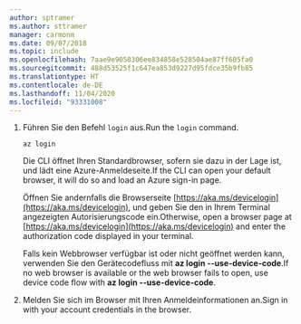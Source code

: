 ```yaml
---
author: sptramer
ms.author: sttramer
manager: carmonm
ms.date: 09/07/2018
ms.topic: include
ms.openlocfilehash: 7aae9e9050306ee834858e528504ae87ff605fa0
ms.sourcegitcommit: 488d53525f1c647ea853d9227d95fdce35b9fb85
ms.translationtype: HT
ms.contentlocale: de-DE
ms.lasthandoff: 11/04/2020
ms.locfileid: "93331008"
---
```

1. <span data-ttu-id="73280-101">Führen Sie den Befehl `login` aus.</span><span class="sxs-lookup"><span data-stu-id="73280-101">Run the `login` command.</span></span>

    ```azurecli-interactive
    az login
    ```

    <span data-ttu-id="73280-102">Die CLI öffnet Ihren Standardbrowser, sofern sie dazu in der Lage ist, und lädt eine Azure-Anmeldeseite.</span><span class="sxs-lookup"><span data-stu-id="73280-102">If the CLI can open your default browser, it will do so and load an Azure sign-in page.</span></span>

    <span data-ttu-id="73280-103">Öffnen Sie andernfalls die Browserseite [https://aka.ms/devicelogin](https://aka.ms/devicelogin), und geben Sie den in Ihrem Terminal angezeigten Autorisierungscode ein.</span><span class="sxs-lookup"><span data-stu-id="73280-103">Otherwise, open a browser page at [https://aka.ms/devicelogin](https://aka.ms/devicelogin) and enter the  authorization code displayed in your terminal.</span></span>

    <span data-ttu-id="73280-104">Falls kein Webbrowser verfügbar ist oder nicht geöffnet werden kann, verwenden Sie den Gerätecodefluss mit **az login --use-device-code**.</span><span class="sxs-lookup"><span data-stu-id="73280-104">If no web browser is available or the web browser fails to open, use device code flow with **az login --use-device-code**.</span></span>

2. <span data-ttu-id="73280-105">Melden Sie sich im Browser mit Ihren Anmeldeinformationen an.</span><span class="sxs-lookup"><span data-stu-id="73280-105">Sign in with your account credentials in the browser.</span></span>
